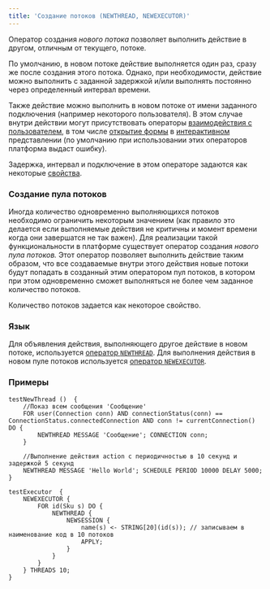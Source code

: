 ```yaml
---
title: 'Создание потоков (NEWTHREAD, NEWEXECUTOR)'
---
```


Оператор создания *нового потока* позволяет выполнить действие в другом, отличным от текущего, потоке. 

По умолчанию, в новом потоке действие выполняется один раз, сразу же после создания этого потока. Однако, при необходимости, действие можно выполнить с заданной задержкой и/или выполнять постоянно через определенный интервал времени. 

Также действие можно выполнить в новом потоке от имени заданного подключения (например некоторого пользователя). В этом случае внутри действии могут присутствовать операторы [взаимодействия с пользователем](User_IS_interaction.md), в том числе [открытие формы](Open_form.md) в [интерактивном](In_an_interactive_view_SHOW_DIALOG.md) представлении (по умолчанию при использовании этих операторов платформа выдаст ошибку).

Задержка, интервал и подключение в этом операторе задаются как некоторые [свойства](Properties.md).

### Создание пула потоков

Иногда количество одновременно выполняющихся потоков необходимо ограничить некоторым значением (как правило это делается если выполняемые действия не критичны и момент времени когда они завершатся не так важен). Для реализации такой функциональности в платформе существует оператор создания *нового пула потоков.* Этот оператор позволяет выполнить действие таким образом, что все создаваемые внутри этого действия новые потоки будут попадать в созданный этим оператором пул потоков, в котором при этом одновременно сможет выполняться не более чем заданное количество потоков.

Количество потоков задается как некоторое свойство.

### Язык

Для объявления действия, выполняющего другое действие в новом потоке, используется [оператор `NEWTHREAD`](NEWTHREAD_operator.md). Для выполнения действия в новом пуле потоков используется [оператор `NEWEXECUTOR`](NEWEXECUTOR_operator.md).

### Примеры

```lsf
testNewThread ()  {
    //Показ всем сообщения 'Сообщение'
    FOR user(Connection conn) AND connectionStatus(conn) == ConnectionStatus.connectedConnection AND conn != currentConnection() DO {
        NEWTHREAD MESSAGE 'Сообщение'; CONNECTION conn;
    }

    //Выполнение действия action с периодичностью в 10 секунд и задержкой 5 секунд
    NEWTHREAD MESSAGE 'Hello World'; SCHEDULE PERIOD 10000 DELAY 5000;
}
```


```lsf
testExecutor  {
    NEWEXECUTOR {
        FOR id(Sku s) DO {
            NEWTHREAD {
                NEWSESSION {
                    name(s) <- STRING[20](id(s)); // записываем в наименование код в 10 потоков
                    APPLY;
                }
            }
        }
    } THREADS 10;
}
```
